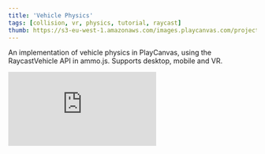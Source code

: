 ```yaml
---
title: 'Vehicle Physics'
tags: [collision, vr, physics, tutorial, raycast]
thumb: https://s3-eu-west-1.amazonaws.com/images.playcanvas.com/projects/12/643289/28741D-image-75.jpg
---
```


An implementation of vehicle physics in PlayCanvas, using the RaycastVehicle API in ammo.js. Supports desktop, mobile and VR.
<div className="iframe-container">
    <iframe loading="lazy" src="https://playcanv.as/p/CxgnAp22/" title="Vehicle Physics" webkitallowfullscreen="true" mozallowfullscreen="true" allow="autoplay" allowfullscreen="true" allowvr="" scrolling="no" frameborder="0" />
</div>
